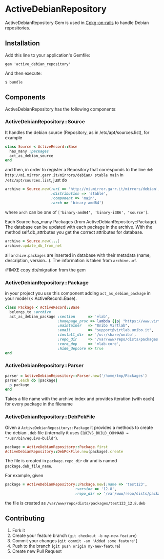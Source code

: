 # ActiveDebianRepository

ActiveDebianRepository Gem is used in [Cpkg-on-rails](https://github.com/virtlab-unibo/cpkg-on-rails)
to handle Debian repositories.

## Installation

Add this line to your application's Gemfile:

    gem 'active_debian_repository'

And then execute:

    $ bundle

## Components

ActiveDebianRepository has the following components:

### ActiveDebianRepository::Source

It handles the debian source (Repository, as in 
/etc/apt/sources.list), for example

```ruby
class Source < ActiveRecord::Base
  has_many :packages
  act_as_debian_source
end
```

and then, in order to register a Repository that corresponds 
to the line `deb http://mi.mirror.garr.it/mirrors/debian/ stable main`
in `/etc/apt/sources.list`, just do

```ruby
archive = Source.new(:uri => 'http://mi.mirror.garr.it/mirrors/debian',
                     :distribution => 'stable',
                     :component => 'main',
                     :arch => 'binary-amd64')
```

where `arch` can be one of `['binary-amd64', 'binary-i386', 'source']`.

Each Source has_many Packages (from ActiveDebianRepository::Package). The database
can be updated with each package in the archive. With the method
self.db_attrbutes you get the correct attributes for database.

```ruby
archive = Source.new(...)
archive.update_db_from_net
```

all `archive.packages` are inserted in database with their
metadata (name, description, version...). The information
is taken from 
`archive.url`




:FIMXE copy db/migration from the gem 

### ActiveDebianRepository::Package

in your project you use this component adding
`act_as_debian_package` in your model (< ActiveRecord::Base).

```ruby
class Package < ActiveRecord::Base
  belongs_to :archive
  act_as_debian_package :section      => 'vlab',
                        :homepage_proc => lambda {|p| "https://www.virtlab.unibo.it/cpkg/courses/#{p.course.id}"},
                        :maintainer   => "Unibo Virtlab",
                        :email        => "support@virtlab.unibo.it",
                        :install_dir  => '/usr/share/unibo',
                        :repo_dir     => '/var/www/repo/dists/packages',
                        :core_dep     => 'vlab-core',
                        :hide_depcore => true
end
```

### ActiveDebianRepository::Parser

```ruby
parser = ActiveDebianRepository::Parser.new('/home/tmp/Packages')
parser.each do |package|
  p package
end
```

Takes a file name with the archive index and provides iteration (with each)
for every package in the filename
 
### ActiveDebianRepository::DebPckFile

Given a `ActiveDebianRepository::Package` it provides a methods to create the debian
`.deb` file (internally it uses `EQUIVS_BUILD_COMMAND = "/usr/bin/equivs-build"`).

```ruby
package = ActiveDebianRepository::Package.first
ActiveDebianRepository::DebPckFile.new(package).create
```

The file is created in `package.repo_dir` dir and 
is named `package.deb_file_name`.

For example, given

```ruby
package = ActiveDebianRepository::Package.new(:name => 'test123', 
                                :version => '12.8', 
                                :repo_dir => '/var/www/repo/dists/packages')
```

the file is created as `/var/www/repo/dists/packages/test123_12.8.deb`

## Contributing

1. Fork it
2. Create your feature branch (`git checkout -b my-new-feature`)
3. Commit your changes (`git commit -am 'Added some feature'`)
4. Push to the branch (`git push origin my-new-feature`)
5. Create new Pull Request

